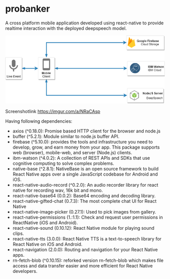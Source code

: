 # probanker

A cross platform mobile application developed using react-native to provide realtime interaction with the deployed deepspeech model.


![system architecture](arch.png?raw=true "System Architecture")

Screenshotlink https://imgur.com/a/NRaCAsp

Having following dependencies:
* axios (^0.18.0): Promise based HTTP client for the browser and node.js
* buffer (^5.2.1): Module similar to node.js buffer API.
* firebase (^5.10.0): provides the tools and infrastructure you need to develop, grow, and earn money from your app. This package supports web (browser), mobile-web, and server (Node.js) clients.
* ibm-watson (^4.0.2): A collection of REST APIs and SDKs that use cognitive computing to solve complex problems.
* native-base (^2.8.1): NativeBase is an open source framework to build React Native apps over a single JavaScript codebase for Android and iOS.
* react-native-audio-record (^0.2.0): An audio recorder library for react native for recording wav, 16k bit and mono.
* react-native-base64 (0.0.2): Base64 encoding and decoding library.
* react-native-gifted-chat (0.7.3): The most complete chat UI for React Native
* react-native-image-picker (0.27.1): Used to pick images from gallery.
* react-native-permissions (1.:1.1): Check and request user permissions in ReactNative (iOS and Android).
* react-native-sound (0.10.12): React Native module for playing sound clips.
* react-native-tts (3.0.0): React Native TTS is a text-to-speech library for React Native on iOS and Android.
* react-navigation (2.0.0): Routing and navigation for your React Native apps.
* rn-fetch-blob (^0.10.15): reforked version rn-fetch-blob which makes file access and data transfer easier and more efficient for React Native developers.

